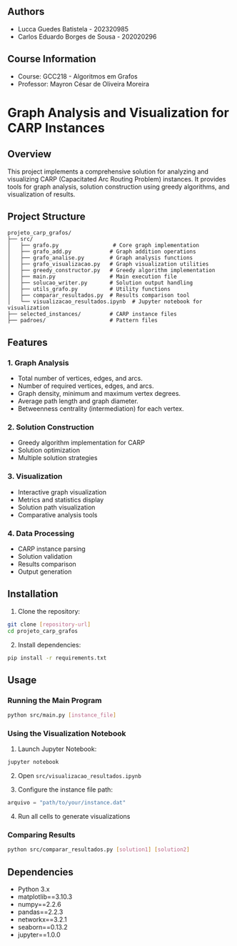 ## Authors
- Lucca Guedes Batistela - 202320985
- Carlos Eduardo Borges de Sousa - 202020296

## Course Information
- Course: GCC218 - Algoritmos em Grafos
- Professor: Mayron César de Oliveira Moreira

# Graph Analysis and Visualization for CARP Instances

## Overview
This project implements a comprehensive solution for analyzing and visualizing CARP (Capacitated Arc Routing Problem) instances. It provides tools for graph analysis, solution construction using greedy algorithms, and visualization of results.

## Project Structure
```
projeto_carp_grafos/
├── src/
│   ├── grafo.py                 # Core graph implementation
│   ├── grafo_add.py            # Graph addition operations
│   ├── grafo_analise.py        # Graph analysis functions
│   ├── grafo_visualizacao.py   # Graph visualization utilities
│   ├── greedy_constructor.py   # Greedy algorithm implementation
│   ├── main.py                 # Main execution file
│   ├── solucao_writer.py       # Solution output handling
│   ├── utils_grafo.py          # Utility functions
│   ├── comparar_resultados.py  # Results comparison tool
│   └── visualizacao_resultados.ipynb  # Jupyter notebook for visualization
├── selected_instances/         # CARP instance files
├── padroes/                    # Pattern files
```

## Features

### 1. Graph Analysis
- Total number of vertices, edges, and arcs.
- Number of required vertices, edges, and arcs.
- Graph density, minimum and maximum vertex degrees.
- Average path length and graph diameter.
- Betweenness centrality (intermediation) for each vertex.

### 2. Solution Construction
- Greedy algorithm implementation for CARP
- Solution optimization
- Multiple solution strategies

### 3. Visualization
- Interactive graph visualization
- Metrics and statistics display
- Solution path visualization
- Comparative analysis tools

### 4. Data Processing
- CARP instance parsing
- Solution validation
- Results comparison
- Output generation

## Installation

1. Clone the repository:
```bash
git clone [repository-url]
cd projeto_carp_grafos
```

2. Install dependencies:
```bash
pip install -r requirements.txt
```

## Usage

### Running the Main Program
```bash
python src/main.py [instance_file]
```

### Using the Visualization Notebook
1. Launch Jupyter Notebook:
```bash
jupyter notebook
```

2. Open `src/visualizacao_resultados.ipynb`

3. Configure the instance file path:
```python
arquivo = "path/to/your/instance.dat"
```

4. Run all cells to generate visualizations

### Comparing Results
```bash
python src/comparar_resultados.py [solution1] [solution2]
```

## Dependencies
- Python 3.x
- matplotlib==3.10.3
- numpy==2.2.6
- pandas==2.2.3
- networkx==3.2.1
- seaborn==0.13.2
- jupyter==1.0.0
